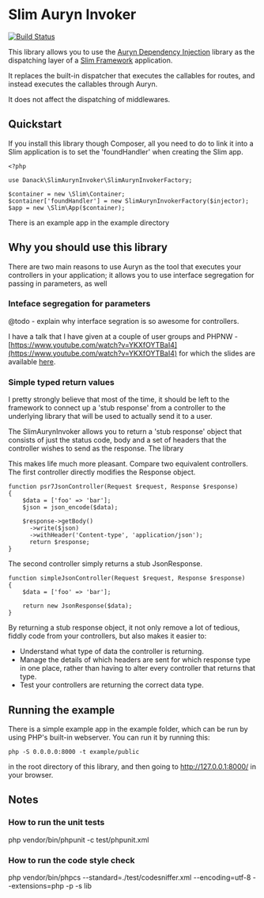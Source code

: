 
# Slim Auryn Invoker

[![Build Status](https://travis-ci.org/Danack/SlimAurynInvoker.svg?branch=master)](https://travis-ci.org/Danack/SlimAurynInvoker)

This library allows you to use the [Auryn Dependency Injection](https://github.com/rdlowrey/auryn) library as the dispatching layer of a [Slim Framework](https://www.slimframework.com/) application. 

It replaces the built-in dispatcher that executes the callables for routes, and instead executes the callables through Auryn.

It does not affect the dispatching of middlewares.

## Quickstart

If you install this library though Composer, all you need to do to link it into a Slim application is to set the 'foundHandler' when creating the Slim app.


```
<?php

use Danack\SlimAurynInvoker\SlimAurynInvokerFactory;

$container = new \Slim\Container;
$container['foundHandler'] = new SlimAurynInvokerFactory($injector);
$app = new \Slim\App($container);
```

There is an example app in the example directory

## Why you should use this library

There are two main reasons to use Auryn as the tool that executes your controllers in your application; it allows you to use interface segregation for passing in parameters, as well   



### Inteface segregation for parameters

@todo - explain why interface segration is so awesome for controllers.

I have a talk that I have given at a couple of user groups and PHPNW - [https://www.youtube.com/watch?v=YKXfOYTBaI4](https://www.youtube.com/watch?v=YKXfOYTBaI4) for which the slides are available [here](http://docs.basereality.com/InterfaceSegregationPHPNW/#/). 


### Simple typed return values

I pretty strongly believe that most of the time, it should be left to the framework to connect up a 'stub response' from a controller to the underlying library that will be used to actually send it to a user.

The SlimAurynInvoker allows you to return a 'stub response' object that consists of just the status code, body and a set of headers that the controller wishes to send as the response. The library 

This makes life much more pleasant. Compare two equivalent controllers. The first controller directly modifies the Response object.

```
function psr7JsonController(Request $request, Response $response)
{
    $data = ['foo' => 'bar'];
    $json = json_encode($data);

    $response->getBody()
      ->write($json)
      ->withHeader('Content-type', 'application/json');
      return $response;
}
```

The second controller simply returns a stub JsonResponse.

```
function simpleJsonController(Request $request, Response $response)
{
    $data = ['foo' => 'bar'];

    return new JsonResponse($data);
}
```

By returning a stub response object, it not only remove a lot of tedious, fiddly code from your controllers, but also makes it easier to:

* Understand what type of data the controller is returning.
* Manage the details of which headers are sent for which response type in one place, rather than having to alter every controller that returns that type.
* Test your controllers are returning the correct data type.

## Running the example

There is a simple example app in the example folder, which can be run by using PHP's built-in webserver. You can run it by running this:

```
php -S 0.0.0.0:8000 -t example/public
```

in the root directory of this library, and then going to http://127.0.0.1:8000/ in your browser.


## Notes

### How to run the unit tests

php vendor/bin/phpunit -c test/phpunit.xml

### How to run the code style check

php vendor/bin/phpcs --standard=./test/codesniffer.xml --encoding=utf-8 --extensions=php -p -s lib




